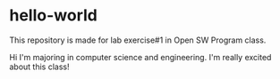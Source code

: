 # hello-world
This repository is made for lab exercise#1 in Open SW Program class.

Hi I'm majoring in computer science and engineering. I'm really excited about this class!

